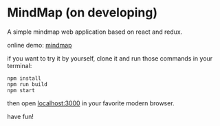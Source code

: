 # MindMap (on developing)

A simple mindmap web application based on react and redux.

online demo: [mindmap](http://www.morsecoding.win:3000/)

if you want to try it by yourself, clone it and run those commands in your terminal:

```
npm install
npm run build
npm start
```

then open [localhost:3000](http://localhost:3000/) in your favorite modern browser.

have fun!